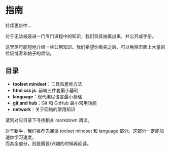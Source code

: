 # 指南
持续更新中...

对于无法被装进一门专门课程中的知识，我们将其抽离出来，并公开成手册。  

这里尽可能短地介绍一些公用知识。我们希望你看完之后，可以免除市面上大量的垃圾博客和帖子的烦恼。  

## 目录
- **toolset mindset**：工具和思维方法
- **html css js**: 前端三件套最小基础
- **language**：现代编程语言最小基础
- **git and hub**：Git 和 GitHub 最小常用功能
- **network**：关于网络的常用知识

请到对应目录下寻找相关 markdown 阅读。  

对于新手，我们推荐先阅读 toolset mindset 和 language 部分。这部分一定能加速你学习速度。  
而其余部分，则是需要/兴趣的时候再阅读。  